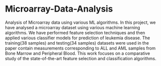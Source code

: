 # Microarray-Data-Analysis
Analysis of Microarray data using various ML algorithms.
In this project, we have analysed a microarray dataset using various machine learning algorithms. We have performed feature selection techniques and then applied various classifier models for prediction of leukemia disease.
The training(38 samples) and testing(34 samples) datasets were used in the paper contain measurements corresponding to ALL and AML samples from Bone Marrow and Peripheral Blood.
This work focuses on a comparative study of the state-of-the-art feature selection and classification algorithms.
